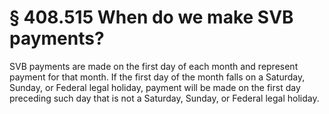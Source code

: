 # § 408.515   When do we make SVB payments?

SVB payments are made on the first day of each month and represent payment for that month. If the first day of the month falls on a Saturday, Sunday, or Federal legal holiday, payment will be made on the first day preceding such day that is not a Saturday, Sunday, or Federal legal holiday.




